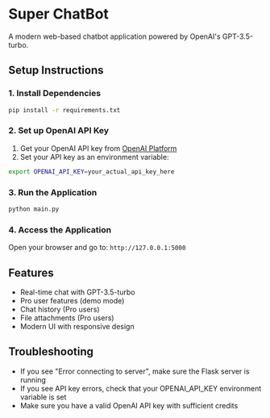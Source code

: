 # Super ChatBot

A modern web-based chatbot application powered by OpenAI's GPT-3.5-turbo.

## Setup Instructions

### 1. Install Dependencies
```bash
pip install -r requirements.txt
```

### 2. Set up OpenAI API Key
1. Get your OpenAI API key from [OpenAI Platform](https://platform.openai.com/api-keys)
2. Set your API key as an environment variable:
```bash
export OPENAI_API_KEY=your_actual_api_key_here
```

### 3. Run the Application
```bash
python main.py
```

### 4. Access the Application
Open your browser and go to: `http://127.0.0.1:5000`

## Features
- Real-time chat with GPT-3.5-turbo
- Pro user features (demo mode)
- Chat history (Pro users)
- File attachments (Pro users)
- Modern UI with responsive design

## Troubleshooting
- If you see "Error connecting to server", make sure the Flask server is running
- If you see API key errors, check that your OPENAI_API_KEY environment variable is set
- Make sure you have a valid OpenAI API key with sufficient credits 